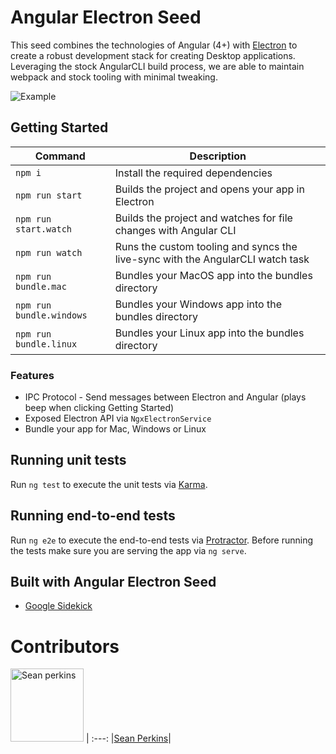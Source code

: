 # Angular Electron Seed

This seed combines the technologies of Angular (4+) with [Electron](https://electron.atom.io/) to create a robust development stack for creating Desktop applications. Leveraging the stock AngularCLI build process, we are able to maintain webpack and stock tooling with minimal tweaking.

![Example](https://i.gyazo.com/67c230a5f92509f703eaf03a38590613.gif)

## Getting Started
|Command|Description|
|--|--|
|`npm i`| Install the required dependencies|
|`npm run start`|Builds the project and opens your app in Electron|
|`npm run start.watch`|Builds the project and watches for file changes with Angular CLI|
|`npm run watch`|Runs the custom tooling and syncs the live-sync with the AngularCLI watch task|
|`npm run bundle.mac`|Bundles your MacOS app into the bundles directory|
|`npm run bundle.windows`|Bundles your Windows app into the bundles directory|
|`npm run bundle.linux`|Bundles your Linux app into the bundles directory|

### Features
- IPC Protocol - Send messages between Electron and Angular (plays beep when clicking Getting Started)
- Exposed Electron API via `NgxElectronService`
- Bundle your app for Mac, Windows or Linux

## Running unit tests

Run `ng test` to execute the unit tests via [Karma](https://karma-runner.github.io).

## Running end-to-end tests

Run `ng e2e` to execute the end-to-end tests via [Protractor](http://www.protractortest.org/).
Before running the tests make sure you are serving the app via `ng serve`.

## Built with Angular Electron Seed
- [Google Sidekick](https://github.com/sean-perkins/google-sidekick)

# Contributors 

[<img alt="Sean perkins" src="https://avatars1.githubusercontent.com/u/13732623?v=3&s=117" width="117">](https://github.com/sean-perkins) |
:---:
|[Sean Perkins](https://github.com/sean-perkins)|
